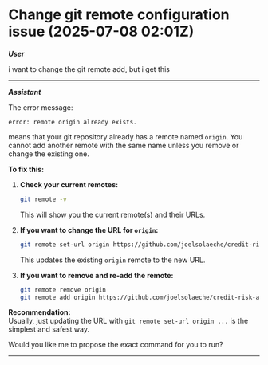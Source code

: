 <!-- Generated by SpecStory -->

# Change git remote configuration issue (2025-07-08 02:01Z)

_**User**_

i want to change the git remote add, but i get this 

---

_**Assistant**_

The error message:

```
error: remote origin already exists.
```

means that your git repository already has a remote named `origin`. You cannot add another remote with the same name unless you remove or change the existing one.

**To fix this:**

1. **Check your current remotes:**
   ```sh
   git remote -v
   ```
   This will show you the current remote(s) and their URLs.

2. **If you want to change the URL for `origin`:**
   ```sh
   git remote set-url origin https://github.com/joelsolaeche/credit-risk-app.git
   ```
   This updates the existing `origin` remote to the new URL.

3. **If you want to remove and re-add the remote:**
   ```sh
   git remote remove origin
   git remote add origin https://github.com/joelsolaeche/credit-risk-app.git
   ```

**Recommendation:**  
Usually, just updating the URL with `git remote set-url origin ...` is the simplest and safest way.

Would you like me to propose the exact command for you to run?

---

